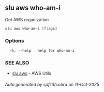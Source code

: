 ## slu aws who-am-i

Get AWS organization

```
slu aws who-am-i [flags]
```

### Options

```
  -h, --help   help for who-am-i
```

### SEE ALSO

* [slu aws](slu_aws.md)	 - AWS Utils

###### Auto generated by spf13/cobra on 11-Oct-2025
